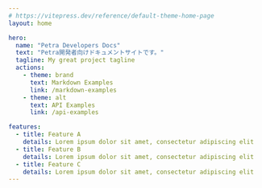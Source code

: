 ```yaml
---
# https://vitepress.dev/reference/default-theme-home-page
layout: home

hero:
  name: "Petra Developers Docs"
  text: "Petra開発者向けドキュメントサイトです。"
  tagline: My great project tagline
  actions:
    - theme: brand
      text: Markdown Examples
      link: /markdown-examples
    - theme: alt
      text: API Examples
      link: /api-examples

features:
  - title: Feature A
    details: Lorem ipsum dolor sit amet, consectetur adipiscing elit
  - title: Feature B
    details: Lorem ipsum dolor sit amet, consectetur adipiscing elit
  - title: Feature C
    details: Lorem ipsum dolor sit amet, consectetur adipiscing elit
---
```


